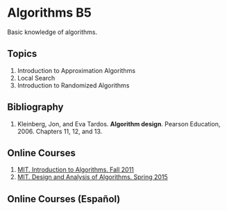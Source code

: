 # Algorithms B5
Basic knowledge of algorithms.

## Topics
1.	Introduction to Approximation Algorithms 
2.	Local Search
3.	Introduction to Randomized Algorithms

## Bibliography
1. Kleinberg, Jon, and Eva Tardos. **Algorithm design**. Pearson Education, 2006.  Chapters 11, 12, and 13.

## Online Courses
1. [MIT. Introduction to Algorithms. Fall 2011](https://ocw.mit.edu/courses/electrical-engineering-and-computer-science/6-006-introduction-to-algorithms-fall-2011/lecture-videos/)
2. [MIT. Design and Analysis of Algorithms. Spring 2015](https://ocw.mit.edu/courses/electrical-engineering-and-computer-science/6-046j-design-and-analysis-of-algorithms-spring-2015/lecture-videos/)

## Online Courses (Español)